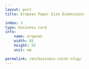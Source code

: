 ```yaml
---
layout: post
title: Eropean Paper Size Dimensions

index: 3
type: business card
info:
    name: eropean
    width: 85
    height: 55
    unit: mm

permalink: /en/business-card/:slug/
---
```



